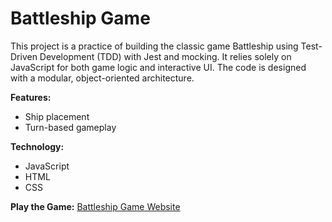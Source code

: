 # Battleship Game

This project is a practice of building the classic game Battleship using Test-Driven Development (TDD) with Jest and mocking. It relies solely on JavaScript for both game logic and interactive UI. The code is designed with a modular, object-oriented architecture.

**Features:**

- Ship placement
- Turn-based gameplay

**Technology:**

- JavaScript
- HTML
- CSS

**Play the Game:** [Battleship Game Website](https://dearnoodle.github.io/odin-battleship/dist/)
